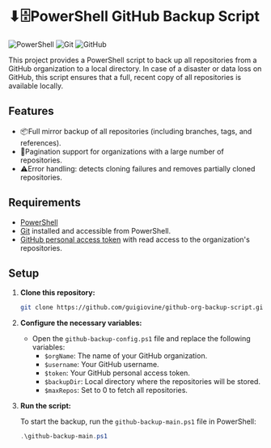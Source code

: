 # ⬇🗄️PowerShell GitHub Backup Script

![PowerShell](https://img.shields.io/badge/PowerShell-%235391FE.svg?style=for-the-badge&logo=powershell&logoColor=white)
![Git](https://img.shields.io/badge/git-%23F05033.svg?style=for-the-badge&logo=git&logoColor=white)
![GitHub](https://img.shields.io/badge/github-%23121011.svg?style=for-the-badge&logo=github&logoColor=white)

This project provides a PowerShell script to back up all repositories from a GitHub organization to a local directory. In case of a disaster or data loss on GitHub, this script ensures that a full, recent copy of all repositories is available locally.

## Features

- 📦Full mirror backup of all repositories (including branches, tags, and references).
- 📑Pagination support for organizations with a large number of repositories.
- ⚠️Error handling: detects cloning failures and removes partially cloned repositories.

## Requirements

- [PowerShell](https://docs.microsoft.com/en-us/powershell/)
- [Git](https://git-scm.com/) installed and accessible from PowerShell.
- [GitHub personal access token](https://docs.github.com/en/authentication/keeping-your-account-and-data-secure/managing-your-personal-access-tokens) with read access to the organization's repositories.

## Setup

1. **Clone this repository:**
    ```bash
    git clone https://github.com/guigiovine/github-org-backup-script.git
    ```

2. **Configure the necessary variables:**

   - Open the `github-backup-config.ps1` file and replace the following variables:
     - `$orgName`: The name of your GitHub organization.
     - `$username`: Your GitHub username.
     - `$token`: Your GitHub personal access token.
     - `$backupDir`: Local directory where the repositories will be stored.
     - `$maxRepos`: Set to 0 to fetch all repositories.


3. **Run the script:**

   To start the backup, run the `github-backup-main.ps1` file in PowerShell:
   ```powershell
   .\github-backup-main.ps1
